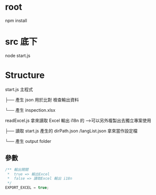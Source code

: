 # root

npm install

# src 底下

node start.js

# Structure

start.js 主程式

├── 產生 json 用於比對 檢查輸出資料

└── 產生 inspection.xlsx

readExcel.js 拿來讀取 Excel 輸出 i18n 的 -->可以另外複製出去獨立專案使用

├── 讀取 start.js 產生的 dirPath.json /langList.json 拿來當作設定檔

└── 產生 output folder

## 參數

```js
/** 輸出開關
 *  true => 輸出Excel
 *  false => 讀取Excel 輸出 i18n
 */
EXPORT_EXCEL = true;
```
